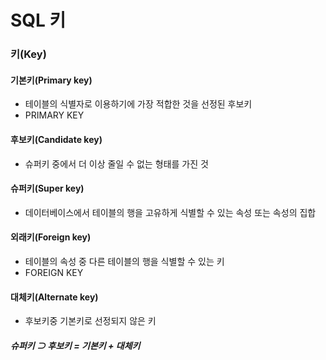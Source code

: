 # SQL 키

### 키(Key)

#### 기본키(Primary key)

* 테이블의 식별자로 이용하기에 가장 적합한 것을 선정된 후보키
* PRIMARY KEY

#### 후보키(Candidate key)

* 슈퍼키 중에서 더 이상 줄일 수 없는 형태를 가진 것

#### 슈퍼키(Super key)

* 데이터베이스에서 테이블의 행을 고유하게 식별할 수 있는 속성 또는 속성의 집합

#### 외래키(Foreign key)

* 테이블의 속성 중 다른 테이블의 행을 식별할 수 있는 키
* FOREIGN KEY

#### 대체키(Alternate key)

* 후보키중 기본키로 선정되지 않은 키



##### 슈퍼키 ⊃ 후보키 = 기본키 + 대체키







